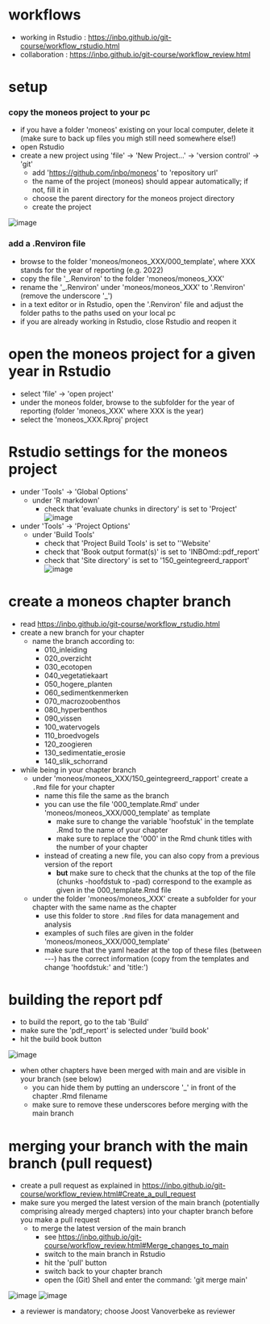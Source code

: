 # workflows

-   working in Rstudio : <https://inbo.github.io/git-course/workflow_rstudio.html>
-   collaboration : <https://inbo.github.io/git-course/workflow_review.html>

# setup

### copy the moneos project to your pc

-   if you have a folder 'moneos' existing on your local computer, delete it (make sure to back up files you migh still need somewhere else!)
-   open Rstudio
-   create a new project using 'file' -\> 'New Project...' -\> 'version control' -\> 'git'
    -   add '<https://github.com/inbo/moneos>' to 'repository url'
    -   the name of the project (moneos) should appear automatically; if not, fill it in
    -   choose the parent directory for the moneos project directory
    -   create the project

![image](https://user-images.githubusercontent.com/45075881/170995002-4847b3b7-d0c6-4aef-93c4-48b9470b032d.png)

### add a .Renviron file

-   browse to the folder 'moneos/moneos_XXX/000_template', where XXX stands for the year of reporting (e.g. 2022)
-   copy the file '\_.Renviron' to the folder 'moneos/moneos_XXX'
-   rename the '\_.Renviron' under 'moneos/moneos_XXX' to '.Renviron' (remove the underscore '\_')
-   in a text editor or in Rstudio, open the '.Renviron' file and adjust the folder paths to the paths used on your local pc
-   if you are already working in Rstudio, close Rstudio and reopen it

# open the moneos project for a given year in Rstudio

-   select 'file' -\> 'open project'
-   under the moneos folder, browse to the subfolder for the year of reporting (folder 'moneos_XXX' where XXX is the year)
-   select the 'moneos_XXX.Rproj' project

# Rstudio settings for the moneos project

-   under 'Tools' -\> 'Global Options'
    -   under 'R markdown'
        -   check that 'evaluate chunks in directory' is set to 'Project' ![image](https://user-images.githubusercontent.com/45075881/171018619-bb8a6a2e-67b7-4990-9ed0-42a6d004bdcd.png)
-   under 'Tools' -\> 'Project Options'
    -   under 'Build Tools'
        -   check that 'Project Build Tools' is set to ''Website'
        -   check that 'Book output format(s)' is set to 'INBOmd::pdf_report'
        -   check that 'Site directory' is set to '150_geintegreerd_rapport' ![image](https://user-images.githubusercontent.com/45075881/171019335-e213f765-ccab-43df-88bf-92f0ee053fe1.png)

# create a moneos chapter branch

-   read <https://inbo.github.io/git-course/workflow_rstudio.html>
-   create a new branch for your chapter
    -   name the branch according to:
        -   010_inleiding
        -   020_overzicht
        -   030_ecotopen
        -   040_vegetatiekaart
        -   050_hogere_planten
        -   060_sedimentkenmerken
        -   070_macrozoobenthos
        -   080_hyperbenthos
        -   090_vissen
        -   100_watervogels
        -   110_broedvogels
        -   120_zoogieren
        -   130_sedimentatie_erosie
        -   140_slik_schorrand
-   while being in your chapter branch
    -   under 'moneos/moneos_XXX/150_geintegreerd_rapport' create a `.Rmd` file for your chapter
        -   name this file the same as the branch
        -   you can use the file '000_template.Rmd' under 'moneos/moneos_XXX/000_template' as template
            -   make sure to change the variable 'hoofstuk' in the template .Rmd to the name of your chapter
            -   make sure to replace the '000' in the Rmd chunk titles with the number of your chapter
        -   instead of creating a new file, you can also copy from a previous version of the report
            -   **but** make sure to check that the chunks at the top of the file (chunks -hoofdstuk to -pad) correspond to the example as given in the 000_template.Rmd file
    -   under the folder 'moneos/moneos_XXX' create a subfolder for your chapter with the same name as the chapter
        -   use this folder to store `.Rmd` files for data management and analysis
        -   examples of such files are given in the folder 'moneos/moneos_XXX/000_template'
        -   make sure that the yaml header at the top of these files (between ---) has the correct information (copy from the templates and change 'hoofdstuk:' and 'title:')

# building the report pdf

-   to build the report, go to the tab 'Build'
-   make sure the 'pdf_report' is selected under 'build book'
-   hit the build book button

![image](https://user-images.githubusercontent.com/45075881/171016595-b1a3f3a1-d8b6-4d5b-80f7-9f787fcc9827.png)

-   when other chapters have been merged with main and are visible in your branch (see below)
    -   you can hide them by putting an underscore '\_' in front of the chapter .Rmd filename
    -   make sure to remove these underscores before merging with the main branch

# merging your branch with the main branch (pull request)

-   create a pull request as explained in <https://inbo.github.io/git-course/workflow_review.html#Create_a_pull_request>
-   make sure you merged the latest version of the main branch (potentially comprising already merged chapters) into your chapter branch before you make a pull request
    -   to merge the latest version of the main branch
        -   see <https://inbo.github.io/git-course/workflow_review.html#Merge_changes_to_main>
        -   switch to the main branch in Rstudio
        -   hit the 'pull' button
        -   switch back to your chapter branch
        -   open the (Git) Shell and enter the command: 'git merge main'

![image](https://user-images.githubusercontent.com/45075881/171647731-3d398ea2-6f20-4e03-8e40-3841f4e890b7.png) ![image](https://user-images.githubusercontent.com/45075881/171015844-d28f3385-cfef-4727-8457-dc000c56ce89.png)

-   a reviewer is mandatory; choose Joost Vanoverbeke as reviewer
